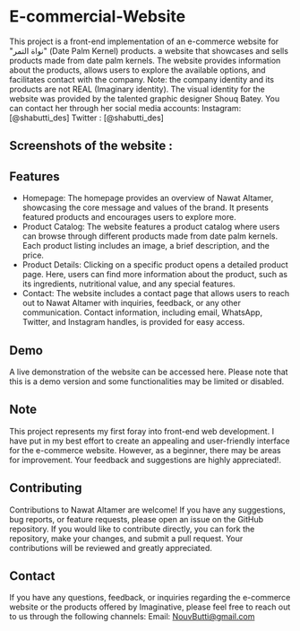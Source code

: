 # E-commercial-Website
This project is a front-end implementation of an e-commerce website for "نواة التمر" (Date Palm Kernel) products. 
a website that showcases and sells products made from date palm kernels. 
The website provides information about the products, allows users to explore the available options, and facilitates contact with the company.
Note: the company identity and its products are not REAL (Imaginary identity). 
The visual identity for the website was provided by the talented graphic designer Shouq Batey. You can contact her through her social media accounts:
Instagram: [@shabutti_des]
Twitter : [@shabutti_des]

## Screenshots of the website : 


## Features
- Homepage: The homepage provides an overview of Nawat Altamer, showcasing the core message and values of the brand. It presents featured products and encourages users to explore more.
- Product Catalog: The website features a product catalog where users can browse through different products made from date palm kernels. Each product listing includes an image, a brief description, and the price.
- Product Details: Clicking on a specific product opens a detailed product page. Here, users can find more information about the product, such as its ingredients, nutritional value, and any special features.
- Contact: The website includes a contact page that allows users to reach out to Nawat Altamer with inquiries, feedback, or any other communication. Contact information, including email, WhatsApp, Twitter, and Instagram handles, is provided for easy access.
## Demo
A live demonstration of the website can be accessed here. Please note that this is a demo version and some functionalities may be limited or disabled.

## Note
This project represents my first foray into front-end web development. I have put in my best effort to create an appealing and user-friendly interface for the e-commerce website. However, as a beginner, there may be areas for improvement. Your feedback and suggestions are highly appreciated!. 

## Contributing
Contributions to Nawat Altamer are welcome! If you have any suggestions, bug reports, or feature requests, please open an issue on the GitHub repository.
If you would like to contribute directly, you can fork the repository, make your changes, and submit a pull request. Your contributions will be reviewed and greatly appreciated.


## Contact
If you have any questions, feedback, or inquiries regarding the e-commerce website or the products offered by Imaginative, please feel free to reach out to us through the following channels:
Email: NouvButti@gmail.com
